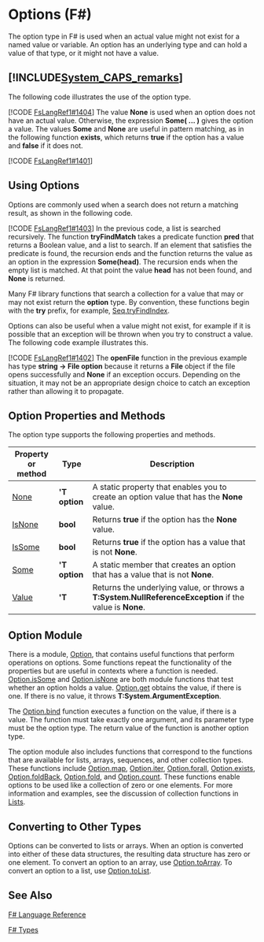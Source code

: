 # Options (F#)

The option type in F# is used when an actual value might not exist for a named value or variable. An option has an underlying type and can hold a value of that type, or it might not have a value.


## [!INCLUDE[System_CAPS_remarks](//System/Token/System_CAPS_remarks_md.md)]
The following code illustrates the use of the option type.

[!CODE [FsLangRef1#1404](../CodeSnippet/VS_Snippets_Fsharp/fslangref1/FSharp/fs/options.fs#1404)]
    The value **None** is used when an option does not have an actual value. Otherwise, the expression **Some( ... )** gives the option a value. The values **Some** and **None** are useful in pattern matching, as in the following function **exists**, which returns **true** if the option has a value and **false** if it does not.

[!CODE [FsLangRef1#1401](../CodeSnippet/VS_Snippets_Fsharp/fslangref1/FSharp/fs/options.fs#1401)]
    
## Using Options
Options are commonly used when a search does not return a matching result, as shown in the following code.

[!CODE [FsLangRef1#1403](../CodeSnippet/VS_Snippets_Fsharp/fslangref1/FSharp/fs/options.fs#1403)]
    In the previous code, a list is searched recursively. The function **tryFindMatch** takes a predicate function **pred** that returns a Boolean value, and a list to search. If an element that satisfies the predicate is found, the recursion ends and the function returns the value as an option in the expression **Some(head)**. The recursion ends when the empty list is matched. At that point the value **head** has not been found, and **None** is returned.

Many F# library functions that search a collection for a value that may or may not exist return the **option** type. By convention, these functions begin with the **try** prefix, for example, [Seq.tryFindIndex](http://msdn.microsoft.com/en-us/library/c357b221-edf6-4f68-bf40-82a3156d945a).

Options can also be useful when a value might not exist, for example if it is possible that an exception will be thrown when you try to construct a value. The following code example illustrates this.

[!CODE [FsLangRef1#1402](../CodeSnippet/VS_Snippets_Fsharp/fslangref1/FSharp/fs/options.fs#1402)]
    The **openFile** function in the previous example has type **string -&gt; File option** because it returns a **File** object if the file opens successfully and **None** if an exception occurs. Depending on the situation, it may not be an appropriate design choice to catch an exception rather than allowing it to propagate.


## Option Properties and Methods
The option type supports the following properties and methods.



|Property or method|Type|Description|
|------------------|----|-----------|
|[None](http://msdn.microsoft.com/en-us/library/83ef260a-aa33-4e6f-aee6-b9bf0a461476)|**'T option**|A static property that enables you to create an option value that has the **None** value.|
|[IsNone](http://msdn.microsoft.com/en-us/library/f08532ca-1716-4f60-ae59-8ef6256df234)|**bool**|Returns **true** if the option has the **None** value.|
|[IsSome](http://msdn.microsoft.com/en-us/library/c5088d51-c5d7-425f-a77f-12c379bb356f)|**bool**|Returns **true** if the option has a value that is not **None**.|
|[Some](http://msdn.microsoft.com/en-us/library/12f048d2-e293-4596-accb-de036ecd63fc)|**'T option**|A static member that creates an option that has a value that is not **None**.|
|[Value](http://msdn.microsoft.com/en-us/library/c79f68e8-11fd-45b1-a053-e8fc38b56df7)|**'T**|Returns the underlying value, or throws a **T:System.NullReferenceException** if the value is **None**.|

## Option Module
There is a module, [Option](http://msdn.microsoft.com/en-us/library/e615e4d3-bbbb-49ba-addc-6061ea2e2f4c), that contains useful functions that perform operations on options. Some functions repeat the functionality of the properties but are useful in contexts where a function is needed. [Option.isSome](http://msdn.microsoft.com/en-us/library/41ad0857-5672-4326-84b5-c33dc43dcf79) and [Option.isNone](http://msdn.microsoft.com/en-us/library/73db6a53-15e7-40a6-94f9-a0049e5f4819) are both module functions that test whether an option holds a value. [Option.get](http://msdn.microsoft.com/en-us/library/803e9fcb-6edd-4910-808c-25f08cbc55ea) obtains the value, if there is one. If there is no value, it throws **T:System.ArgumentException**.

The [Option.bind](http://msdn.microsoft.com/en-us/library/c3406192-24ac-49b5-bc3b-8f805187f1c0) function executes a function on the value, if there is a value. The function must take exactly one argument, and its parameter type must be the option type. The return value of the function is another option type.

The option module also includes functions that correspond to the functions that are available for lists, arrays, sequences, and other collection types. These functions include [Option.map](http://msdn.microsoft.com/en-us/library/91a20385-7e73-40c2-9adc-635e86d6a622), [Option.iter](http://msdn.microsoft.com/en-us/library/83389eef-3dff-4074-b4cc-f69581c25191), [Option.forall](http://msdn.microsoft.com/en-us/library/ba884586-5eae-49c5-9e36-05481c1c3428), [Option.exists](http://msdn.microsoft.com/en-us/library/a606d2d4-fddc-4eab-ab37-c6138fb7ad99), [Option.foldBack](http://msdn.microsoft.com/en-us/library/a882fbaf-c019-46f0-b4f5-b8c2b8b90ffb), [Option.fold](http://msdn.microsoft.com/en-us/library/af896794-3d53-406c-9411-316cd5c33ad8), and [Option.count](http://msdn.microsoft.com/en-us/library/2dac83a9-684e-4d0f-b50e-ff722a8bb876). These functions enable options to be used like a collection of zero or one elements. For more information and examples, see the discussion of collection functions in [Lists](http://msdn.microsoft.com/en-us/library/83102799-f251-42e1-93ef-64232e8c5b1d).


## Converting to Other Types
Options can be converted to lists or arrays. When an option is converted into either of these data structures, the resulting data structure has zero or one element. To convert an option to an array, use [Option.toArray](http://msdn.microsoft.com/en-us/library/c8044873-ba17-4b52-8231-eb1a28318c64). To convert an option to a list, use [Option.toList](http://msdn.microsoft.com/en-us/library/5f1af295-9fa9-40ad-b4a1-3578d94d44e1).


## See Also
[F&#35; Language Reference](F%23+Language+Reference.md)

[F&#35; Types](F%23+Types.md)


